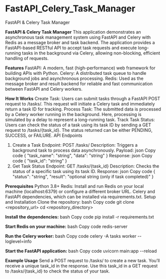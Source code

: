# FastAPI_Celery_Task_Manager
FastAPI &amp; Celery Task Manager


**FastAPI & Celery Task Manager**
This application demonstrates an asynchronous task management system using FastAPI and Celery with Redis as a message broker and task backend. The application provides a FastAPI-based RESTful API to accept task requests and execute long-running tasks in the background via Celery, allowing non-blocking, efficient handling of requests.

**Features**
FastAPI: A modern, fast (high-performance) web framework for building APIs with Python.
Celery: A distributed task queue to handle background jobs and asynchronous processing.
Redis: Used as the message broker and result backend for reliable and fast communication between FastAPI and Celery workers.

**How It Works**
Create Task: Users can submit tasks through a FastAPI POST request to /tasks/. This request will initiate a Celery task and immediately return a task ID for tracking.
Process Task: The submitted data is processed by a Celery worker running in the background. Here, processing is simulated by a delay to represent a long-running task.
Track Task Status: Users can check the status of a task using its task ID by sending a GET request to /tasks/{task_id}. The status returned can be either PENDING, SUCCESS, or FAILURE.
API Endpoints
1. Create a Task
Endpoint: POST /tasks/
Description: Triggers a background task to process data asynchronously.
Payload:
json
Copy code
{
  "task_name": "string",
  "data": "string"
}
Response:
json
Copy code
{
  "task_id": "string"
}
2. Get Task Status
Endpoint: GET /tasks/{task_id}
Description: Checks the status of a specific task using its task ID.
Response:
json
Copy code
{
  "status": "string",
  "result": "optional string (only if task completed)"
}

**Prerequisites**
Python 3.8+
Redis: Install and run Redis on your local machine (localhost:6379) or configure a different broker URL.
Celery and FastAPI dependencies, which can be installed via requirements.txt.
Setup and Installation
Clone the repository:
bash
Copy code
git clone <repository_url>
cd <repository_directory>

**Install the dependencies:**
bash
Copy code
pip install -r requirements.txt

**Start Redis on your machine:**
bash
Copy code
redis-server

**Run the Celery worker:**
bash
Copy code
celery -A tasks worker --loglevel=info

**Start the FastAPI application:**
bash
Copy code
uvicorn main:app --reload

**Example Usage**
Send a POST request to /tasks/ to create a new task. You’ll receive a unique task_id in the response.
Use this task_id in a GET request to /tasks/{task_id} to check the status of your task.
